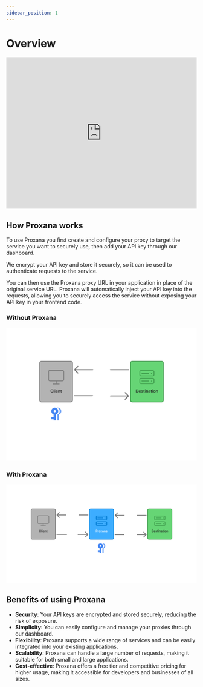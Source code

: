 ```yaml
---
sidebar_position: 1
---
```


# Overview

<iframe width="100%" height="400" src="https://www.youtube.com/embed/e004VqA-6G8?si=nxSDsz_q3WpvHPqN" title="YouTube video player" frameborder="0" allow="accelerometer; autoplay; clipboard-write; encrypted-media; gyroscope; picture-in-picture; web-share" referrerpolicy="strict-origin-when-cross-origin" allowfullscreen="true"></iframe>

## How Proxana works

To use Proxana you first create and configure your proxy to target the service you want to securely use, then add your API key through our dashboard.

We encrypt your API key and store it securely, so it can be used to authenticate requests to the service.

You can then use the Proxana proxy URL in your application in place of the original service URL. Proxana will automatically inject your API key into the requests, allowing you to securely access the service without exposing your API key in your frontend code.

### Without Proxana
![Without Proxana](../static/img/NoProxana.png)

### With Proxana
![With Proxana](../static/img/WithProxana.png)

## Benefits of using Proxana

- **Security**: Your API keys are encrypted and stored securely, reducing the risk of exposure.
- **Simplicity**: You can easily configure and manage your proxies through our dashboard.
- **Flexibility**: Proxana supports a wide range of services and can be easily integrated into your existing applications.
- **Scalability**: Proxana can handle a large number of requests, making it suitable for both small and large applications.
- **Cost-effective**: Proxana offers a free tier and competitive pricing for higher usage, making it accessible for developers and businesses of all sizes.
